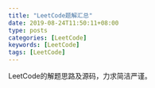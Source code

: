 ```yaml
---
title: "LeetCode题解汇总"
date: 2019-08-24T11:50:11+08:00
type: posts
categories: [LeetCode]
keywords: [LeetCode]
tags: [LeetCode]
---
```


LeetCode的解题思路及源码，力求简洁严谨。
